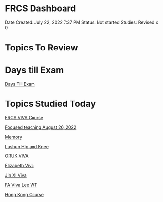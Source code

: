 # FRCS Dashboard

Date Created: July 22, 2022 7:37 PM
Status: Not started
Studies: Revised x 0

# Topics To Review

# Days till Exam

[Days Till Exam](FRCS%20Dashboard%2004b0b1479bc449a2b685afe1e5c8bac4/Days%20Till%20Exam%20433ff76e5ea443cf88fb38d5fb9e74b3.md)

# Topics Studied Today

[FRCS VIVA Course](FRCS%20Dashboard%2004b0b1479bc449a2b685afe1e5c8bac4/FRCS%20VIVA%20Course%202ebef792c460486e91dcdb545d052ef8.md)

[Focused teaching August 26, 2022 ](FRCS%20Dashboard%2004b0b1479bc449a2b685afe1e5c8bac4/Focused%20teaching%20@August%2026,%202022%209a0aa91c92c24491a742423e4d2b4948.md)

[Memory](FRCS%20Dashboard%2004b0b1479bc449a2b685afe1e5c8bac4/Memory%203e8286956eb349f7a74dafd6f002686a.md)

[Lushun Hip and Knee](FRCS%20Dashboard%2004b0b1479bc449a2b685afe1e5c8bac4/Lushun%20Hip%20and%20Knee%20f02705bcc6284d368d8f0ebff695c164.md)

[ORUK VIVA](FRCS%20Dashboard%2004b0b1479bc449a2b685afe1e5c8bac4/ORUK%20VIVA%20c81f19bf671845caab614f018e5f7023.md)

[Elizabeth Viva](FRCS%20Dashboard%2004b0b1479bc449a2b685afe1e5c8bac4/Elizabeth%20Viva%20054637af0a0f4a029a84c2cd2dc59dcf.md)

[Jin Xi Viva](FRCS%20Dashboard%2004b0b1479bc449a2b685afe1e5c8bac4/Jin%20Xi%20Viva%20a64dd8c7a54448dd840d08feaebc7deb.md)

[FA Viva Lee WT](FRCS%20Dashboard%2004b0b1479bc449a2b685afe1e5c8bac4/FA%20Viva%20Lee%20WT%205ec4a0c1a58a4bffa3003764fd79de0f.md)

[Hong Kong Course](FRCS%20Dashboard%2004b0b1479bc449a2b685afe1e5c8bac4/Hong%20Kong%20Course%20621fac6752a54b5e9816c4b829320a28.md)